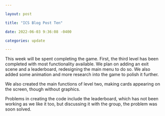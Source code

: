 ```yaml
---

layout: post

title: "ICS Blog Post Ten"

date: 2022-06-03 9:36:08 -0400

categories: update

---
```


This week will be spent completing the game. First, the third level has been completed with most functionality available. We plan on adding an exit scene and a leaderboard, redesigning the main menu to do so. We also added some animation and more research into the game to polish it further.

We also created the main functions of level two, making cards appearing on the screen, though without graphics.

Problems in creating the code include the leaderboard, which has not been working as we like it too, but discussing it with the group, the problem was soon solved.
